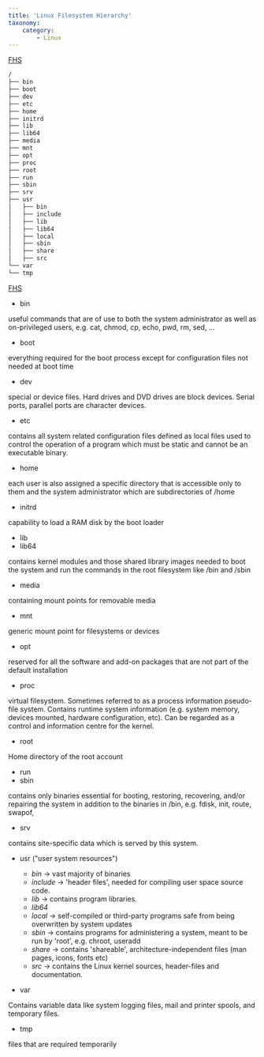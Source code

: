 ```yaml
---
title: 'Linux Filesystem Hierarchy'
taxonomy:
    category:
        - Linux
---
```


[FHS](https://www.tldp.org/LDP/Linux-Filesystem-Hierarchy/html/)
```bash
/
├── bin
├── boot
├── dev
├── etc
├── home
├── initrd
├── lib
├── lib64
├── media
├── mnt
├── opt
├── proc
├── root
├── run
├── sbin
├── srv 
├── usr 
│   ├── bin 
│   ├── include 
│   ├── lib 
│   ├── lib64
│   ├── local 
│   ├── sbin 
│   ├── share 
│   ├── src 
└── var 
└── tmp 
```

[FHS](https://www.tldp.org/LDP/Linux-Filesystem-Hierarchy/html/)
- bin

useful commands that are of use to both the system administrator as well as on-privileged users, e.g. cat, chmod, cp, echo, pwd, rm, sed, ...
- boot

everything required for the boot process except for configuration files not needed at boot time
- dev

special or device files. Hard drives and DVD drives are block devices. Serial ports, parallel ports are character devices.
- etc

contains all system related configuration files defined as local files used to control the operation of a program which must be static and cannot be an executable binary.
- home

each user is also assigned a specific directory that is accessible only to them and the system administrator which are subdirectories of /home
- initrd

capability to load a RAM disk by the boot loader
- lib
- lib64

contains kernel modules and those shared library images needed to boot the system and run the commands in the root filesystem like /bin and /sbin
- media

containing mount points for removable media
- mnt

generic mount point for filesystems or devices
- opt

reserved for all the software and add-on packages that are not part of the default installation
- proc

virtual filesystem. Sometimes referred to as a process information pseudo-file system. Contains runtime system information (e.g. system memory, devices mounted, hardware configuration, etc). Can be regarded as a control and information centre for the kernel. 
- root

Home directory of the root account
- run
- sbin

contains only binaries essential for booting, restoring, recovering, and/or repairing the system in addition to the binaries in /bin, e.g. fdisk, init, route, swapof, 
- srv

contains site-specific data which is served by this system.
- usr  ("user system resources")
    - *bin*  &rarr; vast majority of binaries
    - *include* &rarr; 'header files', needed for compiling user space source code.
    - *lib* &rarr; contains program libraries.
    - *lib64*
    - *local* &rarr; self-compiled or third-party programs safe from being overwritten by system updates
    - *sbin* &rarr; contains programs for administering a system, meant to be run by 'root', e.g. chroot, useradd
    - *share* &rarr; contains 'shareable', architecture-independent files (man pages, icons, fonts etc)
    - *src* &rarr; contains the Linux kernel sources, header-files and documentation.

- var

Contains variable data like system logging files, mail and printer spools, and temporary files.
- tmp 

files that are required temporarily